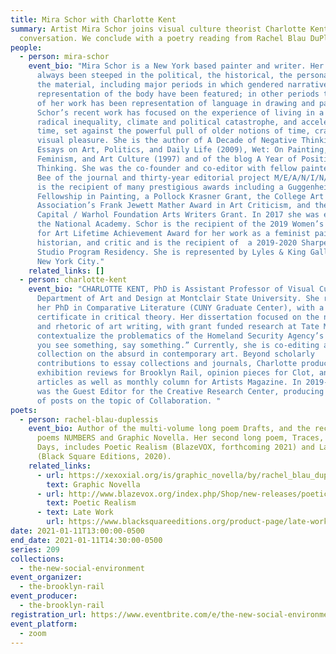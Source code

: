 ```yaml
---
title: Mira Schor with Charlotte Kent
summary: Artist Mira Schor joins visual culture theorist Charlotte Kent for a
  conversation. We conclude with a poetry reading from Rachel Blau DuPlessis.
people:
  - person: mira-schor
    event_bio: "Mira Schor is a New York based painter and writer. Her work has
      always been steeped in the political, the historical, the personal, and
      the material, including major periods in which gendered narrative and
      representation of the body have been featured; in other periods the focus
      of her work has been representation of language in drawing and painting.
      Schor’s recent work has focused on the experience of living in a moment of
      radical inequality, climate and political catastrophe, and accelerated
      time, set against the powerful pull of older notions of time, craft, and
      visual pleasure. She is the author of A Decade of Negative Thinking:
      Essays on Art, Politics, and Daily Life (2009), Wet: On Painting,
      Feminism, and Art Culture (1997) and of the blog A Year of Positive
      Thinking. She was the co-founder and co-editor with fellow painter Susan
      Bee of the journal and thirty-year editorial project M/E/A/N/I/N/G. Schor
      is the recipient of many prestigious awards including a Guggenheim
      Fellowship in Painting, a Pollock Krasner Grant, the College Art
      Association’s Frank Jewett Mather Award in Art Criticism, and the Creative
      Capital / Warhol Foundation Arts Writers Grant. In 2017 she was elected to
      the National Academy. Schor is the recipient of the 2019 Women’s Caucus
      for Art Lifetime Achievement Award for her work as a feminist painter, art
      historian, and critic and is the recipient of  a 2019-2020 Sharpe Walentas
      Studio Program Residency. She is represented by Lyles & King Gallery in
      New York City."
    related_links: []
  - person: charlotte-kent
    event_bio: "CHARLOTTE KENT, PhD is Assistant Professor of Visual Culture in the
      Department of Art and Design at Montclair State University. She received
      her PhD in Comparative Literature (CUNY Graduate Center), with a
      certificate in critical theory. Her dissertation focused on the narratives
      and rhetoric of art writing, with grant funded research at Tate Modern, to
      contextualize the problematics of the Homeland Security Agency’s claim “if
      you see something, say something.” Currently, she is co-editing a
      collection on the absurd in contemporary art. Beyond scholarly
      contributions to essay collections and journals, Charlotte produces
      exhibition reviews for Brooklyn Rail, opinion pieces for Clot, and feature
      articles as well as monthly column for Artists Magazine. In 2019-2020, she
      was the Guest Editor for the Creative Research Center, producing a series
      of posts on the topic of Collaboration. "
poets:
  - person: rachel-blau-duplessis
    event_bio: Author of the multi-volume long poem Drafts, and the recent collage
      poems NUMBERS and Graphic Novella. Her second long poem, Traces, with
      Days, includes Poetic Realism (BlazeVOX, forthcoming 2021) and Late Work
      (Black Square Editions, 2020).
    related_links:
      - url: https://xexoxial.org/is/graphic_novella/by/rachel_blau_duplessis
        text: Graphic Novella
      - url: http://www.blazevox.org/index.php/Shop/new-releases/poetic-realism-by-rachel-blau-duplessis-575/
        text: Poetic Realism
      - text: Late Work
        url: https://www.blacksquareeditions.org/product-page/late-work-by-rachel-blau-duplessis
date: 2021-01-11T13:00:00-0500
end_date: 2021-01-11T14:30:00-0500
series: 209
collections:
  - the-new-social-environment
event_organizer:
  - the-brooklyn-rail
event_producer:
  - the-brooklyn-rail
registration_url: https://www.eventbrite.com/e/the-new-social-environment-209-mira-schor-with-charlotte-kent-tickets-135731985021
event_platform:
  - zoom
---
```

